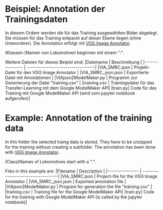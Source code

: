 # Beispiel: Annotation der Trainingsdaten
In diesem Ordenr werden die für das Training ausgewählten Bilder abgelegt. Sie müssen für das Training entpackt auf dieser Ebene liegen (ohne Unterordner). 
Die Annotation erfolgt mit [VGG Image Annotator](https://www.robots.ox.ac.uk/~vgg/software/via/).

(Klassen-)Namen von Lokomotiven beginnen mit einem ":". 

Weitere Dateien für dieses Beipiel sind:
|Dateiname | Beschreibung |
|---------------- | -----------------------------------|
|VIA_SMRC.json    | Projekt-Datei für den VGG Image Annotator |
|VIA_SMRC_json.json | Exportierte Datei mit Annotationen |
|VIAjson2ModelMaker.py | Programm zur Generierung der Datei "training.csv" |
|training.csv | Trainingsdatei für das Transfer-Learning mit dem Google ModelMaker API|
|train.py| Code für das Training mit Google ModelMaker API (wird vom jupyter notebook aufgerufen)|

# Example: Annotation of the training data
In this folder the selected traing data is stored. They have to be unzipped for the training without creating a subfolder.
The annotation has been done with [VGG Image Annotator](https://www.robots.ox.ac.uk/~vgg/software/via/).

(Class)Names of Lokomotives start with a ":". 

Files in this example are:
|Filename | Description |
|---------------- | -----------------------------------|
|VIA_SMRC.json    | Project-file for the  VGG Image Annotator |
|VIA_SMRC_json.json | Exported annotation file |
|VIAjson2ModelMaker.py | Program for generation the file "training.csv" |
|training.csv | Training file for the  Google ModelMaker API|
|train.py| Code for the training with Google ModelMaker API (is called by the jupyter notebook)|
